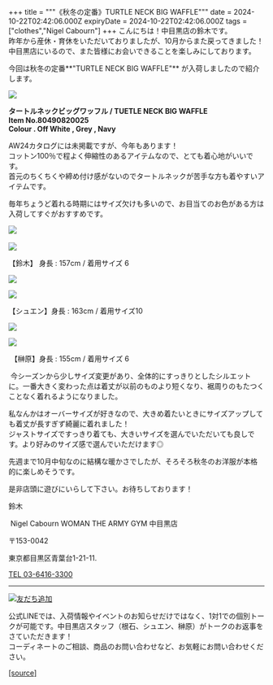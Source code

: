 +++
title = """《秋冬の定番》TURTLE NECK BIG WAFFLE"""
date = 2024-10-22T02:42:06.000Z
expiryDate = 2024-10-22T02:42:06.000Z
tags = ["clothes","Nigel Cabourn"]
+++
こんにちは！中目黒店の鈴木です。  
昨年から産休・育休をいただいておりましたが、10月からまた戻ってきました！  
中目黒店にいるので、また皆様にお会いできることを楽しみにしております。

  
今回は秋冬の定番**"TURTLE NECK BIG WAFFLE"** が入荷しましたので紹介します。

![](https://cdn.shopify.com/s/files/1/0094/9295/5196/files/IMG_4635_8bdb522e-42a0-4925-8475-4bfad2eadc9b_480x480.jpg?v=1729564843)

**タートルネックビッグワッフル / TUETLE NECK BIG WAFFLE**  
**Item No.80490820025**  
**Colour . Off White , Grey , Navy**

AW24カタログには未掲載ですが、今年もあります！  
コットン100％で程よく伸縮性のあるアイテムなので、とても着心地がいいです。  
首元のちくちくや締め付け感がないのでタートルネックが苦手な方も着やすいアイテムです。  
  
毎年ちょうど着れる時期にはサイズ欠けも多いので、お目当てのお色がある方は入荷してすぐがおすすめです。

![](https://cdn.shopify.com/s/files/1/0094/9295/5196/files/IMG_4537_a9c24e54-9bf5-454e-8e2f-acd85b41041e_480x480.jpg?v=1729307403) 

![](https://cdn.shopify.com/s/files/1/0094/9295/5196/files/IMG_4545_7b82d2fa-6033-4b25-ab91-74ecae421f53_480x480.jpg?v=1729307403)

【鈴木】 身長 : 157cm / 着用サイズ 6

![](https://cdn.shopify.com/s/files/1/0094/9295/5196/files/IMG_4566_480x480.jpg?v=1729389990)

![](https://cdn.shopify.com/s/files/1/0094/9295/5196/files/IMG_4576_480x480.jpg?v=1729389990)

【シュエン】身長 : 163cm / 着用サイズ10

![](https://cdn.shopify.com/s/files/1/0094/9295/5196/files/IMG_4524_810d6e5f-ee29-42c0-a749-8888c085ed9d_480x480.jpg?v=1729307403)

![](https://cdn.shopify.com/s/files/1/0094/9295/5196/files/IMG_4529_0f2ca4b8-2d52-414b-90a2-3e45c9c87855_480x480.jpg?v=1729307403)

 【榊原】身長 : 155cm / 着用サイズ 6

 今シーズンから少しサイズ変更があり、全体的にすっきりとしたシルエットに。一番大きく変わった点は着丈が以前のものより短くなり、裾周りのもたつくことなく着れるようになりました。

私なんかはオーバーサイズが好きなので、大きめ着たいときにサイズアップしても着丈が長すぎず綺麗に着れました！  
ジャストサイズですっきり着ても、大きいサイズを選んでいただいても良しです。より好みのサイズ感で選んでいただけます◎

先週まで10月中旬なのに結構な暖かさでしたが、そろそろ秋冬のお洋服が本格的に楽しめそうです。

是非店頭に遊びにいらして下さい。お待ちしております！

鈴木

 Nigel Cabourn WOMAN THE ARMY GYM 中目黒店

〒153-0042

東京都目黒区青葉台1-21-11.

[TEL 03-6416-3300](tel:0364163300)

* * *

[![友だち追加](https://scdn.line-apps.com/n/line_add_friends/btn/ja.png)](https://lin.ee/5JWWW18)

公式LINEでは、入荷情報やイベントのお知らせだけではなく、1対1での個別トークが可能です。中目黒店スタッフ（根石、シュエン、榊原）がトークのお返事をさていただきます！  
コーディネートのご相談、商品のお問い合わせなど、お気軽にお問い合わせください。

[[source]](https://cabourn.jp/blogs/shop-info/nakameguro20241022)

